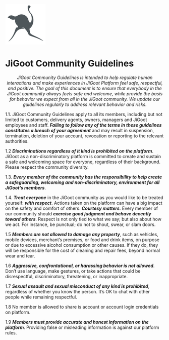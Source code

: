 <img src="https://github.com/Dlvnkenye/terms/blob/main/logo520.png" width="128" height="128">

# JiGoot Community Guidelines

*<p align="center">JiGoot Community Guidelines is intended to help regulate human interactions and make experiences in JiGoot Platform feel safe, respectful, and positive. The goal of this document is to ensure that everybody in the JiGoot community always feels safe and welcome, while provide the basis for behavior we expect from all in the JiGoot community. We update our guidelines regularly to address relevant behavior and risks.</p>*



1.1. JiGoot Community Guidelines apply to all its members, including but not limited to customers, delivery agents, owners, managers and JiGoot employees and staff. ***Failing to follow any of the terms in these guidelines constitutes a breach of your agreement*** and may result in suspension, termination, deletion of your account, revocation or reporting to the relevant authorities.


1.2 ***Discriminations regardless of it kind is prohibited on the platform***. JiGoot as a non-discriminatory platform is committed to create and sustain a safe and welcoming space for everyone, regardless of their background. Please respect the community diversity.

1.3. ***Every member of the community has the responsibility to help create a safeguarding, welcoming and non-discriminatory,  environment for all JiGoot’s members***.

1.4. ***Treat everyone*** in the JiGoot community as you would like to be treated yourself: ***with respect***. Actions taken on the platform can have a big impact on the safety and comfort of others. ***Courtesy matters***. Every member of our community should ***exercise good judgment and behave decently toward others***. Respect is not only tied to what we say; but also about how we act. For instance, be punctual; do not to shout, swear, or slam doors.


1.5 ***Members are not allowed to damage any property***, such as vehicles, mobile devices, merchant’s premises, or food and drink items, on purpose or due to excessive alcohol consumption or other causes. If they do, they will be responsible for the cost of cleaning and repair fees, beyond normal wear and tear.

1.6  ***Aggressive, confrontational, or harassing behavior is not allowed***. Don’t use language, make gestures, or take actions that could be disrespectful, discriminatory, threatening, or
inappropriate.

1.7 ***Sexual assault and sexual misconduct of any kind is prohibited***, regardless of whether you know the person. It’s OK to chat with other people while remaining respectful. 

1.8 No member is allowed to share is account or account login credentials on platform.

1.9 ***Members must provide accurate and honest information on the platform***. Providing false or misleading information is against our platform rules. 

